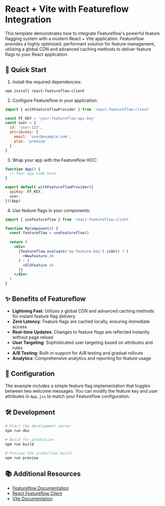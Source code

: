 # React + Vite with Featureflow Integration

This template demonstrates how to integrate Featureflow's powerful feature flagging system with a modern React + Vite application. Featureflow provides a highly optimized, performant solution for feature management, utilizing a global CDN and advanced caching methods to deliver feature flags to your React application.

## 🚀 Quick Start

1. Install the required dependencies:
```bash
npm install react-featureflow-client
```

2. Configure Featureflow in your application:
```jsx
import { withFeatureflowProvider } from 'react-featureflow-client'

const FF_KEY = 'your-featureflow-api-key'
const user = {
  id: 'user-123',
  attributes: {
    email: 'user@example.com',
    plan: 'premium'
  }
}
```

3. Wrap your app with the Featureflow HOC:
```jsx
function App() {
  // Your app code here
}

export default withFeatureflowProvider({
  apiKey: FF_KEY,
  user,
})(App)
```

4. Use feature flags in your components:
```jsx
import { useFeatureflow } from 'react-featureflow-client'

function MyComponent() {
  const featureflow = useFeatureflow()
  
  return (
    <div>
      {featureflow.evaluate('my-feature-key').isOn() ? (
        <NewFeature />
      ) : (
        <OldFeature />
      )}
    </div>
  )
}
```

## ✨ Benefits of Featureflow

- **Lightning Fast**: Utilizes a global CDN and advanced caching methods for instant feature flag delivery
- **Zero Latency**: Feature flags are cached locally, ensuring immediate access
- **Real-time Updates**: Changes to feature flags are reflected instantly without page reload
- **User Targeting**: Sophisticated user targeting based on attributes and rules
- **A/B Testing**: Built-in support for A/B testing and gradual rollouts
- **Analytics**: Comprehensive analytics and reporting for feature usage

## 🔧 Configuration

The example includes a simple feature flag implementation that toggles between two welcome messages. You can modify the feature key and user attributes in `App.jsx` to match your Featureflow configuration.

## 🛠️ Development

```bash
# Start the development server
npm run dev

# Build for production
npm run build

# Preview the production build
npm run preview
```

## 📚 Additional Resources

- [Featureflow Documentation](https://docs.featureflow.io)
- [React Featureflow Client](https://www.npmjs.com/package/react-featureflow-client)
- [Vite Documentation](https://vitejs.dev)
